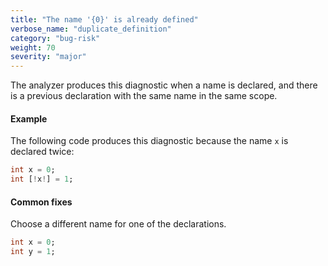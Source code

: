 ```yaml
---
title: "The name '{0}' is already defined"
verbose_name: "duplicate_definition"
category: "bug-risk"
weight: 70
severity: "major"
---
```

The analyzer produces this diagnostic when a name is declared, and there is
a previous declaration with the same name in the same scope.

#### Example

The following code produces this diagnostic because the name `x` is
declared twice:

```dart
int x = 0;
int [!x!] = 1;
```

#### Common fixes

Choose a different name for one of the declarations.

```dart
int x = 0;
int y = 1;
```
